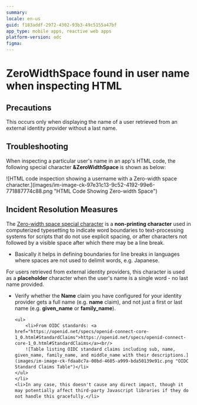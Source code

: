 ```yaml
---
summary: 
locale: en-us
guid: f183addf-2972-4302-93b3-49c5155a47bf
app_type: mobile apps, reactive web apps
platform-version: odc
figma:
---
```


<h1>ZeroWidthSpace found in user name when inspecting HTML</h1>

<h2>Precautions</h2>

<p>This occurs only when displaying the name of a user retrieved from an external identity provider without a last name.</p>


<h2>Troubleshooting</h2>

<p>When inspecting a particular user's name in an app's HTML code, the following special character <strong>&amp;ZeroWidthSpace </strong>is shown as below:</p>

<p>![HTML code inspection showing a username with a Zero-width space character.](images/im-image-ck-97e31c13-9c52-4192-99e6-771887774c88.png "HTML Code Showing Zero-width Space")</p>


<h2>Incident Resolution Measures</h2>

<p>The <a href="https://en.wikipedia.org/wiki/Zero-width_space">Zero-width space special character</a> is a <strong>non-printing character</strong> used in computerized typesetting to indicate word boundaries to text-processing systems for scripts that do not use explicit spacing, or after characters not followed by a visible space after which there may be a line break.</p>

<ul>
    <li>Basically it helps in defining boundaries for line breaks in languages where spaces are not used to delimit words, e.g. Japanese.</li>
</ul>

<p> </p>

<p>For users retrieved from external identity providers, this character is used as a <strong>placeholder</strong> character when the user's name is a single word - no last name provided.</p>

<ul>
    <li>Verify whether the <strong>Name</strong> claim you have configured for your identity provider gets a full name (e.g. <strong>name</strong> claim), and not just a first or last name (e.g. <strong>given_name</strong> or <strong>family_name</strong>).

    <ul>
        <li>From OIDC standards: <a href="https://openid.net/specs/openid-connect-core-1_0.html#StandardClaims">https://openid.net/specs/openid-connect-core-1_0.html#StandardClaims</a><br/>
        ![Table listing OIDC standard claims including sub, name, given_name, family_name, and middle_name with their descriptions.](images/im-image-ck-fdaa8c7a-00bd-4605-a999-bda50139e91c.png "OIDC Standard Claims Table")</li>
    </ul>
    </li>
    <li>In any case, this doesn't cause any direct impact, though it may potentially affect third-party Javascript libraries if they do not handle this gracefully.</li>
</ul>
